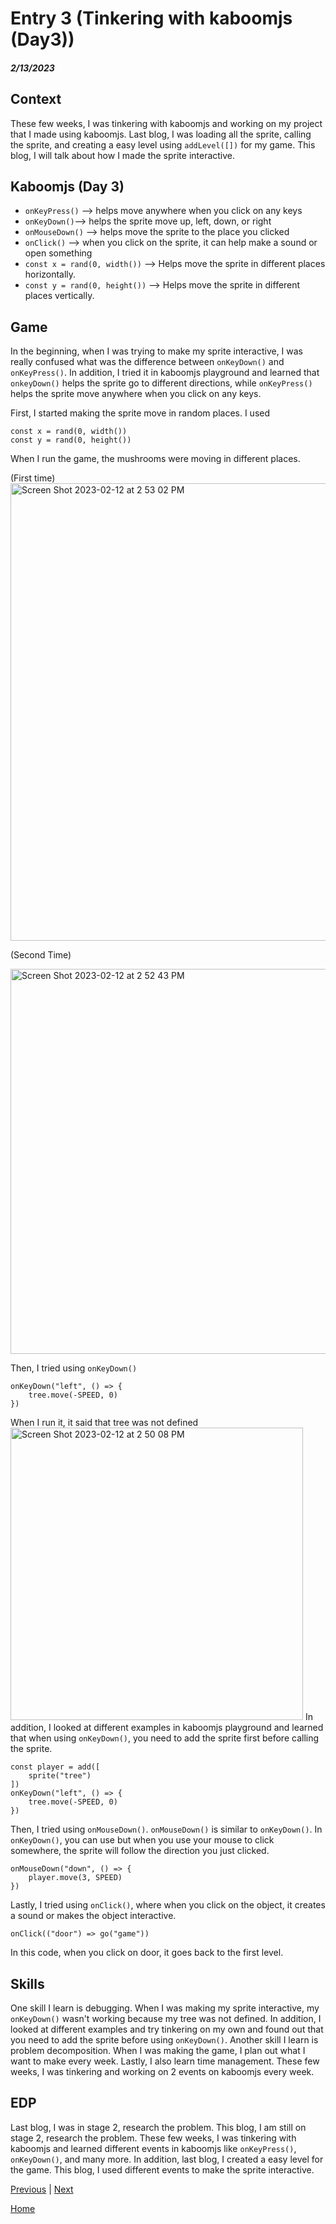# Entry 3 (Tinkering with kaboomjs (Day3))
##### 2/13/2023

## Context 
These few weeks, I was tinkering with kaboomjs and working on my project that I made using kaboomjs. Last blog, I was loading all the sprite, calling the sprite, and creating a easy level using `addLevel([])` for my game. This blog, I will talk about how I made the sprite interactive.


## Kaboomjs (Day 3) 
* `onKeyPress()` --> helps move anywhere when you click on any keys
* `onKeyDown()`--> helps the sprite move up, left, down, or right
* `onMouseDown()` --> helps move the sprite to the place you clicked
* `onClick()` --> when you click on the sprite, it can help make a sound or open something
* `const x = rand(0, width())` --> Helps move the sprite in different places horizontally. 
* `const y = rand(0, height())` --> Helps move the sprite in different places vertically.

## Game 
In the beginning, when I was trying to make my sprite interactive, I was really confused what was the difference between `onKeyDown()` and `onKeyPress()`. In addition, I tried it in kaboomjs playground and learned that `onkeyDown()` helps the sprite go to different directions, while `onKeyPress()` helps the sprite move anywhere when you click on any keys. 

First, I started making the sprite move in random places. I used 
```JS
const x = rand(0, width())
const y = rand(0, height()) 
```
When I run the game, the mushrooms were moving in different places.

(First time) </br>
<img width="732" alt="Screen Shot 2023-02-12 at 2 53 02 PM" src="https://user-images.githubusercontent.com/91750609/218362868-fba16bc0-0592-454b-8bd8-08ce16b43359.png">

(Second Time) </br>

<img width="616" alt="Screen Shot 2023-02-12 at 2 52 43 PM" src="https://user-images.githubusercontent.com/91750609/218362951-dd4cb0f6-4389-4a38-a009-1fdb60bebd8c.png"> 

</br>

Then, I tried using `onKeyDown()`
``` JS
onKeyDown("left", () => {
    tree.move(-SPEED, 0)
})
```
When I run it, it said that tree was not defined </br>
<img width="468" alt="Screen Shot 2023-02-12 at 2 50 08 PM" src="https://user-images.githubusercontent.com/91750609/218362979-9d8dae67-fb17-4046-b5d5-bf5efe8efb44.png">
In addition, I looked at different examples in kaboomjs playground and learned that when using `onKeyDown()`, you need to add the sprite first before calling the sprite. 
``` JS
const player = add([
	sprite("tree")
])
onKeyDown("left", () => {
    tree.move(-SPEED, 0)
})
``` 
Then, I tried using `onMouseDown()`.
`onMouseDown()` is similar to `onKeyDown()`. In `onKeyDown()`, you can use but when you use your mouse to click somewhere, the sprite will follow the direction you just clicked. 
``` JS
onMouseDown("down", () => {
	player.move(3, SPEED)
})
```
Lastly, I tried using `onClick()`, where when you click on the object, it creates a sound or makes the object interactive.
``` JS
onClick(("door") => go("game"))
```
In this code, when you click on door, it goes back to the first level.
## Skills 
One skill I learn is debugging. When I was making my sprite interactive, my `onKeyDown()` wasn't working because my tree was not defined. In addition, I looked at different examples and try tinkering on my own and found out that you need to add the sprite before using `onKeyDown()`. Another skill I learn is problem decomposition. When I was making the game, I plan out what I want to make every week. Lastly, I also learn time management. These few weeks, I was tinkering and working on 2 events on kaboomjs every week.
## EDP
Last blog, I was in stage 2, research the problem. This blog, I am still on stage 2, research the problem. These few weeks, I was tinkering with kaboomjs and learned different events in kaboomjs like `onKeyPress()`, `onKeyDown()`, and many more. In addition, last blog, I created a easy level for the game. This blog, I used different events to make the sprite interactive. 


[Previous](entry02.md) | [Next](entry04.md)

[Home](../README.md)
